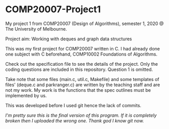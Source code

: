 # COMP20007-Project1
My project 1 from COMP20007 (Design of Algorithms), semester 1, 2020 @ The University of Melbourne.

Project aim: Working with deques and graph data structures

This was my first project for COMP20007 written in C. I had already done one subject with C beforehand, COMP10002 Foundations of Algorithms.

Check out the specification file to see the details of the project. Only the coding questions are included in this repository. Question 1 is omitted.

Take note that some files (main.c, util.c, Makefile) and some templates of files' (deque.c and parkranger.c) are written by the teaching staff and are not my work. My work is the functions that the spec outlines must be implemented by us.

This was developed before I used git hence the lack of commits.

*I'm pretty sure this is the final version of this program. If it is completely broken then I uploaded the wrong one. Thank god I know git now.*
